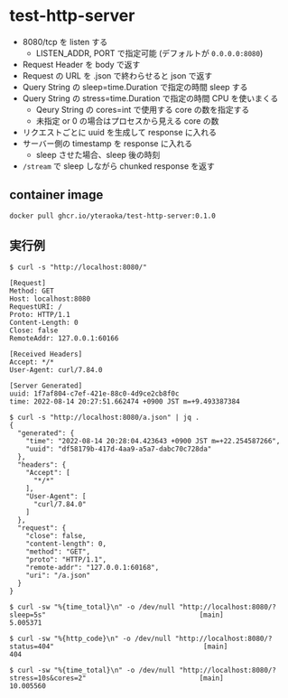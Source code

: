 # test-http-server

- 8080/tcp を listen する
  - LISTEN_ADDR, PORT で指定可能 (デフォルトが `0.0.0.0:8080`)
- Request Header を body で返す
- Request の URL を .json で終わらせると json で返す
- Query String の sleep=time.Duration で指定の時間 sleep する
- Query String の stress=time.Duration で指定の時間 CPU を使いまくる
  - Qeury String の cores=int で使用する core の数を指定する
  - 未指定 or 0 の場合はプロセスから見える core の数
- リクエストごとに uuid を生成して response に入れる
- サーバー側の timestamp を response に入れる
  - sleep させた場合、sleep 後の時刻
- `/stream` で sleep しながら chunked response を返す

## container image

```
docker pull ghcr.io/yteraoka/test-http-server:0.1.0
```

## 実行例

```
$ curl -s "http://localhost:8080/"

[Request]
Method: GET
Host: localhost:8080
RequestURI: /
Proto: HTTP/1.1
Content-Length: 0
Close: false
RemoteAddr: 127.0.0.1:60166

[Received Headers]
Accept: */*
User-Agent: curl/7.84.0

[Server Generated]
uuid: 1f7af804-c7ef-421e-88c0-4d9ce2cb8f0c
time: 2022-08-14 20:27:51.662474 +0900 JST m=+9.493387384
```

```
$ curl -s "http://localhost:8080/a.json" | jq .
{
  "generated": {
    "time": "2022-08-14 20:28:04.423643 +0900 JST m=+22.254587266",
    "uuid": "df58179b-417d-4aa9-a5a7-dabc70c728da"
  },
  "headers": {
    "Accept": [
      "*/*"
    ],
    "User-Agent": [
      "curl/7.84.0"
    ]
  },
  "request": {
    "close": false,
    "content-length": 0,
    "method": "GET",
    "proto": "HTTP/1.1",
    "remote-addr": "127.0.0.1:60168",
    "uri": "/a.json"
  }
}
```

```
$ curl -sw "%{time_total}\n" -o /dev/null "http://localhost:8080/?sleep=5s"                                      [main]
5.005371
```

```
$ curl -sw "%{http_code}\n" -o /dev/null "http://localhost:8080/?status=404"                                     [main]
404
```

```
$ curl -sw "%{time_total}\n" -o /dev/null "http://localhost:8080/?stress=10s&cores=2"                            [main]
10.005560
```
